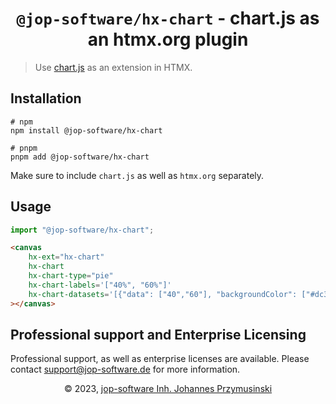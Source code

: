 <div align="center">
    <h1><code>@jop-software/hx-chart</code> - chart.js as an htmx.org plugin</h1>
</div>

> Use [chart.js](https://www.chartjs.org/) as an extension in HTMX.

## Installation

```console
# npm
npm install @jop-software/hx-chart

# pnpm
pnpm add @jop-software/hx-chart
```

Make sure to include `chart.js` as well as `htmx.org` separately.

## Usage

```javascript
import "@jop-software/hx-chart";
```

```html
<canvas
    hx-ext="hx-chart"
    hx-chart
    hx-chart-type="pie"
    hx-chart-labels='["40%", "60%"]'
    hx-chart-datasets='[{"data": ["40","60"], "backgroundColor": ["#dc3545", "#28a745"]}]'
></canvas>
```


## Professional support and Enterprise Licensing

Professional support, as well as enterprise licenses are available. Please contact [support@jop-software.de](mailto:support@jop-software.de) for more information.

<div align=center>&copy 2023, <a href="https://jop-software.de">jop-software Inh. Johannes Przymusinski</a></div>
